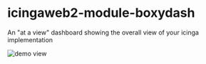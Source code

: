 # icingaweb2-module-boxydash
An "at a view" dashboard showing the overall view of your icinga implementation

![demo view](https://raw.githubusercontent.com/morgajel/icingaweb2-module-boxydash/master/demo.png)

